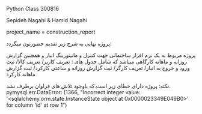 Python Class 300816 

Sepideh Nagahi & Hamid Nagahi

project_name = construction_report

  
پروژه نهایی به شرح زیر تقدیم حضورتون میگردد:

پروژه مربوط به یک نرم افزار ساختمانی جهت کنترل و مانیتورینگ انبار و همچنین گزارش روزانه و ماهانه کارگاهی میباشد که شامل جدول های :
تعریف کاربر/
تعریف کالا/
ثبت ورود و خروج به انبار/
تعریف کارگر/
ثبت گزارش روزانه و ساعتی کارکرد/
ثبت گزارش ماهانه کارکرد



نکته: پروژه دارای خطای زیر است.که باوجود تلاش های فراوان برطرف نشد. 
pymysql.err.DataError: (1366, "Incorrect integer value: '<sqlalchemy.orm.state.InstanceState object at 0x0000023349E049B0>' for column 'id' at row 1")